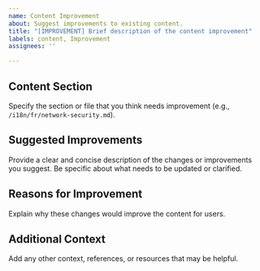 ```yaml
---
name: Content Improvement
about: Suggest improvements to existing content.
title: "[IMPROVEMENT] Brief description of the content improvement"
labels: content, Improvement
assignees: ''

---
```


## Content Section

Specify the section or file that you think needs improvement (e.g., `/i18n/fr/network-security.md`).

## Suggested Improvements

Provide a clear and concise description of the changes or improvements you suggest. Be specific about what needs to be updated or clarified.

## Reasons for Improvement

Explain why these changes would improve the content for users.

## Additional Context

Add any other context, references, or resources that may be helpful.
